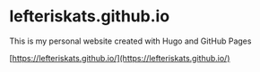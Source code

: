 # lefteriskats.github.io

This is my personal website created with Hugo and GitHub Pages

[https://lefteriskats.github.io/](https://lefteriskats.github.io/)
